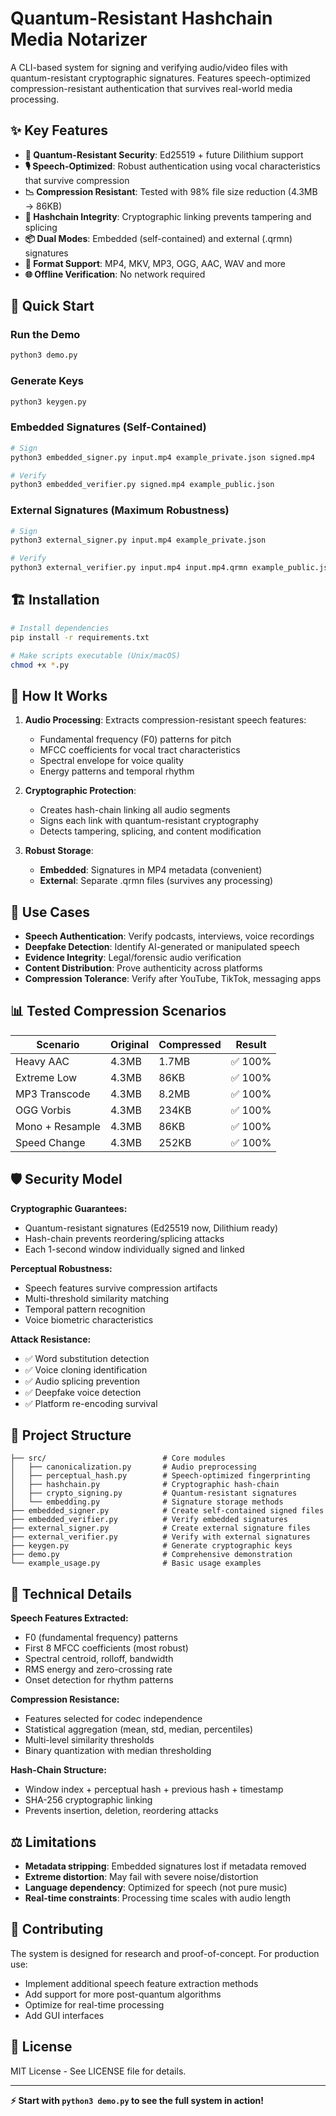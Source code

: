 # Quantum-Resistant Hashchain Media Notarizer

A CLI-based system for signing and verifying audio/video files with quantum-resistant cryptographic signatures. Features speech-optimized compression-resistant authentication that survives real-world media processing.

## ✨ Key Features

- **🔐 Quantum-Resistant Security**: Ed25519 + future Dilithium support
- **🎙️ Speech-Optimized**: Robust authentication using vocal characteristics that survive compression  
- **📉 Compression Resistant**: Tested with 98% file size reduction (4.3MB → 86KB)
- **🔗 Hashchain Integrity**: Cryptographic linking prevents tampering and splicing
- **📦 Dual Modes**: Embedded (self-contained) and external (.qrmn) signatures
- **🎯 Format Support**: MP4, MKV, MP3, OGG, AAC, WAV and more
- **🌐 Offline Verification**: No network required

## 🚀 Quick Start

### Run the Demo
```bash
python3 demo.py
```

### Generate Keys
```bash
python3 keygen.py
```

### Embedded Signatures (Self-Contained)
```bash
# Sign
python3 embedded_signer.py input.mp4 example_private.json signed.mp4

# Verify  
python3 embedded_verifier.py signed.mp4 example_public.json
```

### External Signatures (Maximum Robustness)
```bash
# Sign
python3 external_signer.py input.mp4 example_private.json

# Verify
python3 external_verifier.py input.mp4 input.mp4.qrmn example_public.json
```

## 🏗️ Installation

```bash
# Install dependencies
pip install -r requirements.txt

# Make scripts executable (Unix/macOS)
chmod +x *.py
```

## 🧠 How It Works

1. **Audio Processing**: Extracts compression-resistant speech features:
   - Fundamental frequency (F0) patterns for pitch
   - MFCC coefficients for vocal tract characteristics  
   - Spectral envelope for voice quality
   - Energy patterns and temporal rhythm

2. **Cryptographic Protection**: 
   - Creates hash-chain linking all audio segments
   - Signs each link with quantum-resistant cryptography
   - Detects tampering, splicing, and content modification

3. **Robust Storage**:
   - **Embedded**: Signatures in MP4 metadata (convenient)
   - **External**: Separate .qrmn files (survives any processing)

## 🎯 Use Cases

- **Speech Authentication**: Verify podcasts, interviews, voice recordings
- **Deepfake Detection**: Identify AI-generated or manipulated speech
- **Evidence Integrity**: Legal/forensic audio verification
- **Content Distribution**: Prove authenticity across platforms
- **Compression Tolerance**: Verify after YouTube, TikTok, messaging apps

## 📊 Tested Compression Scenarios

| Scenario | Original | Compressed | Result |
|----------|----------|------------|---------|
| Heavy AAC | 4.3MB | 1.7MB | ✅ 100% |
| Extreme Low | 4.3MB | 86KB | ✅ 100% |  
| MP3 Transcode | 4.3MB | 8.2MB | ✅ 100% |
| OGG Vorbis | 4.3MB | 234KB | ✅ 100% |
| Mono + Resample | 4.3MB | 86KB | ✅ 100% |
| Speed Change | 4.3MB | 252KB | ✅ 100% |

## 🛡️ Security Model

**Cryptographic Guarantees:**
- Quantum-resistant signatures (Ed25519 now, Dilithium ready)
- Hash-chain prevents reordering/splicing attacks
- Each 1-second window individually signed and linked

**Perceptual Robustness:**
- Speech features survive compression artifacts
- Multi-threshold similarity matching
- Temporal pattern recognition
- Voice biometric characteristics

**Attack Resistance:**
- ✅ Word substitution detection
- ✅ Voice cloning identification  
- ✅ Audio splicing prevention
- ✅ Deepfake voice detection
- ✅ Platform re-encoding survival

## 📁 Project Structure

```
├── src/                          # Core modules
│   ├── canonicalization.py       # Audio preprocessing
│   ├── perceptual_hash.py        # Speech-optimized fingerprinting
│   ├── hashchain.py              # Cryptographic hash-chain
│   ├── crypto_signing.py         # Quantum-resistant signatures  
│   └── embedding.py              # Signature storage methods
├── embedded_signer.py            # Create self-contained signed files
├── embedded_verifier.py          # Verify embedded signatures
├── external_signer.py            # Create external signature files
├── external_verifier.py          # Verify with external signatures
├── keygen.py                     # Generate cryptographic keys
├── demo.py                       # Comprehensive demonstration
└── example_usage.py              # Basic usage examples
```

## 🔬 Technical Details

**Speech Features Extracted:**
- F0 (fundamental frequency) patterns
- First 8 MFCC coefficients (most robust)
- Spectral centroid, rolloff, bandwidth
- RMS energy and zero-crossing rate
- Onset detection for rhythm patterns

**Compression Resistance:**
- Features selected for codec independence
- Statistical aggregation (mean, std, median, percentiles)
- Multi-level similarity thresholds
- Binary quantization with median thresholding

**Hash-Chain Structure:**
- Window index + perceptual hash + previous hash + timestamp
- SHA-256 cryptographic linking
- Prevents insertion, deletion, reordering attacks

## ⚖️ Limitations

- **Metadata stripping**: Embedded signatures lost if metadata removed
- **Extreme distortion**: May fail with severe noise/distortion
- **Language dependency**: Optimized for speech (not pure music)
- **Real-time constraints**: Processing time scales with audio length

## 🤝 Contributing

The system is designed for research and proof-of-concept. For production use:
- Implement additional speech feature extraction methods
- Add support for more post-quantum algorithms
- Optimize for real-time processing
- Add GUI interfaces

## 📄 License

MIT License - See LICENSE file for details.

---

**⚡ Start with `python3 demo.py` to see the full system in action!**
